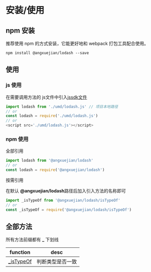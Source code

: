 # 安装/使用


## npm 安装

推荐使用 npm 的方式安装，它能更好地和 webpack 打包工具配合使用。
```shell
npm install @angxuejian/lodash --save
```

## 使用

### js 使用
在需要调用方法的 js文件中引入[jssdk文件](https://github.com/angxuejian/moto.basics/tree/main/package/lodash/umd/lodash.js)
``` js
import lodash from './umd/lodash.js' // 项目本地路径
// or
const lodash = require('./umd/lodash.js')
// or
<script src='./umd/lodash.js'></script>
```

### npm 使用
全部引用
```js
import lodash from '@angxuejian/lodash'
// or
const lodash = require('@angxuejian/lodash')
```

按需引用

在默认 **@angxuejian/lodash**路径后加入引入方法的名称即可
```js
import _isTypeOf from '@angxuejian/lodash/isTypeOf'
// or
const _isTypeOf = require('@angxuejian/lodash/isTypeOf')
```

## 全部方法
所有方法前缀都有 **_** 下划线

function | desc
---  | ---  
[_isTypeOf](#/docs/lodash/isTypeOf) | 判断类型是否一致